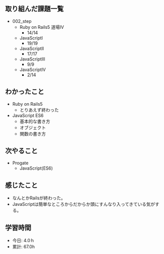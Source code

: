 ## 取り組んだ課題一覧
- 002_step
  - Ruby on Rails5 道場Ⅳ
    - 14/14
  - JavaScriptⅠ
    - 19/19
  - JavaScriptⅡ
    - 17/17
  - JavaScriptⅢ
    - 9/9
  - JavaScriptⅣ
    - 2/14

## わかったこと
- Ruby on Rails5
  - とりあえず終わった
- JavaScript ES6
  - 基本的な書き方
  - オブジェクト
  - 関数の書き方
 
## 次やること
- Progate
  - JavaScript(ES6)
    
## 感じたこと
- なんとかRailsが終わった。
- JavaScriptは簡単なところからだからか頭にすんなり入ってきている気がする。
  
## 学習時間
- 今日: 4.0ｈ
- 累計: 67.0h
